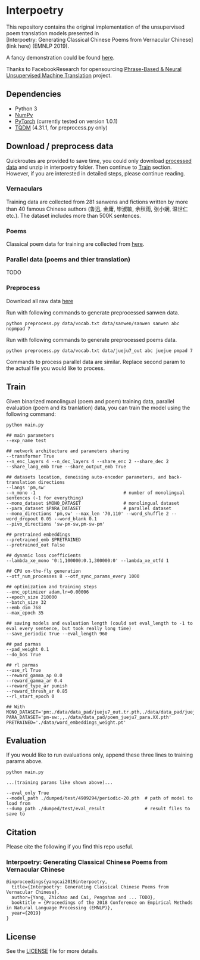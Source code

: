 # Interpoetry

This repository contains the original implementation of the unsupervised poem translation models presented in  
[Interpoetry: Generating Classical Chinese Poems from Vernacular Chinese](link here) (EMNLP 2019). 

A fancy demonstration could be found [here](https://pengshancai.github.io/interpoetry/).

Thanks to FacebookResearch for opensourcing [Phrase-Based & Neural Unsupervised Machine Translation](https://github.com/facebookresearch/UnsupervisedMT) project.


## Dependencies

* Python 3
* [NumPy](http://www.numpy.org/)
* [PyTorch](http://pytorch.org/) (currently tested on version 1.0.1)
* [TQDM](https://github.com/tqdm/tqdm) (4.31.1, for preprocess.py only)

## Download / preprocess data

Quickroutes are provided to save time, you could only download [processed data](https://umass-my.sharepoint.com/:f:/g/personal/zhichaoyang_umass_edu/EtxFUYdWDKtFnEK7Jt1WNnYBn7CR1iwZS5Zd66A1Q84j5Q?e=10VSHv) and unzip in interpoetry folder. Then continue to [Train](https://github.com/whaleloops/interpoetry#train) section. However, if you are interested in detailed steps, please continue reading.

### Vernaculars
Training data are collected from 281 sanwens and fictions written by more than 40 famous Chinese authors (鲁迅, 金庸, 毕淑敏, 余秋雨, 张小娴, 温世仁 etc.). The dataset includes more than 500K sentences.

### Poems
Classical poem data for training are collected from [here](https://github.com/chinese-poetry/chinese-poetry).

### Parallel data (poems and thier translation)
TODO

### Preprocess

Download all raw data [here](https://umass-my.sharepoint.com/:f:/g/personal/zhichaoyang_umass_edu/EjuB2kReBAdBmyojACZ7cYcBdxGvsrcWV3cjhBYkKORrwg?e=ntnXUt)

Run with following commands to generate preprocessed sanwen data.
```
python preprocess.py data/vocab.txt data/sanwen/sanwen sanwen abc nopmpad 7
```

Run with following commands to generate preprocessed poems data.
```
python preprocess.py data/vocab.txt data/jueju7_out abc juejue pmpad 7 
```

Commands to process parallel data are similar. Replace second param to the actual file you would like to process.


## Train

Given binarized monolingual (poem and poem) training data, parallel evaluation (poem and its tranlation) data, you can train the model using the following command:

```
python main.py 

## main parameters
--exp_name test 

## network architecture and parameters sharing
--transformer True 
--n_enc_layers 4 --n_dec_layers 4 --share_enc 2 --share_dec 2 
--share_lang_emb True --share_output_emb True 

## datasets location, denoising auto-encoder parameters, and back-translation directions
--langs 'pm,sw' 
--n_mono -1                                 # number of monolingual sentences (-1 for everything)
--mono_dataset $MONO_DATASET                # monolingual dataset
--para_dataset $PARA_DATASET                # parallel dataset
--mono_directions 'pm,sw' --max_len '70,110' --word_shuffle 2 --word_dropout 0.05 --word_blank 0.1 
--pivo_directions 'sw-pm-sw,pm-sw-pm' 

## pretrained embeddings
--pretrained_emb $PRETRAINED 
--pretrained_out False 

## dynamic loss coefficients
--lambda_xe_mono '0:1,100000:0.1,300000:0' --lambda_xe_otfd 1 

## CPU on-the-fly generation
--otf_num_processes 8 --otf_sync_params_every 1000 

## optimization and training steps
--enc_optimizer adam,lr=0.00006 
--epoch_size 210000 
--batch_size 32 
--emb_dim 768 
--max_epoch 35 

## saving models and evaluation length (could set eval_length to -1 to eval every sentence, but took really long time)
--save_periodic True --eval_length 960 

## pad parmas
--pad_weight 0.1 
--do_bos True 

## rl parmas
--use_rl True 
--reward_gamma_ap 0.0 
--reward_gamma_ar 0.4 
--reward_type_ar punish 
--reward_thresh_ar 0.85 
--rl_start_epoch 0 

## With
MONO_DATASET='pm:./data/data_pad/jueju7_out.tr.pth,./data/data_pad/jueju7_out.vl.pth,,./data/data_pad/poem_jueju7_para.pm.pth;sw:./data/data_pad/sanwen.tr.pth,./data/data_pad/sanwen.vl.pth,./data/data_pad/sanwen.te.pth,./data/data_pad/poem_jueju7_para.sw.pth' 
PARA_DATASET='pm-sw:,,./data/data_pad/poem_jueju7_para.XX.pth'
PRETRAINED='./data/word_embeddings_weight.pt'

```

## Evaluation

If you would like to run evaluations only, append these three lines to training params above.

```
python main.py 

...(training params like shown above)...

--eval_only True 
--model_path ./dumped/test/4909294/periodic-20.pth  # path of model to load from
--dump_path ./dumped/test/eval_result               # result files to save to

```

## Citation

Please cite the following if you find this repo useful.

### Interpoetry: Generating Classical Chinese Poems from Vernacular Chinese

```
@inproceedings{yangcai2019interpoetry,
  title={Interpoetry: Generating Classical Chinese Poems from Vernacular Chinese},
  author={Yang, Zhichao and Cai, Pengshan and ... TODO},
  booktitle = {Proceedings of the 2018 Conference on Empirical Methods in Natural Language Processing (EMNLP)},
  year={2019}
}
```

## License

See the [LICENSE](LICENSE.md) file for more details.
